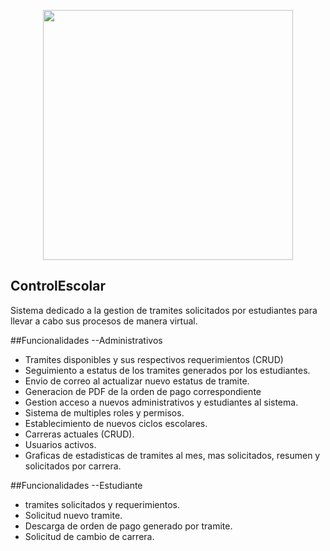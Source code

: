<p align="center"><a href="https://laravel.com" target="_blank"><img src="https://raw.githubusercontent.com/laravel/art/master/logo-lockup/5%20SVG/2%20CMYK/1%20Full%20Color/laravel-logolockup-cmyk-red.svg" width="400"></a></p>

## ControlEscolar

Sistema dedicado a la gestion de tramites solicitados por estudiantes para llevar a cabo sus procesos de manera virtual. 


##Funcionalidades --Administrativos

- Tramites disponibles y sus respectivos requerimientos (CRUD)
- Seguimiento a estatus de los tramites generados por los estudiantes.
- Envio de correo al actualizar nuevo estatus de tramite.
- Generacion de PDF de la orden de pago correspondiente
- Gestion acceso a nuevos administrativos y estudiantes al sistema.
- Sistema de multiples roles y permisos.
- Establecimiento de nuevos ciclos escolares.
- Carreras actuales (CRUD).
- Usuarios activos.
- Graficas de estadisticas de tramites al mes, mas solicitados, resumen y solicitados por carrera. 

##Funcionalidades --Estudiante

- tramites solicitados y requerimientos.
- Solicitud nuevo tramite.
- Descarga de orden de pago generado por tramite.
- Solicitud de cambio de carrera.
